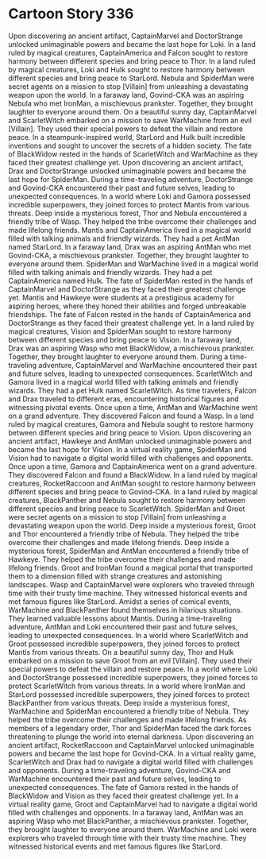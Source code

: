 # Cartoon Story 336

Upon discovering an ancient artifact, CaptainMarvel and DoctorStrange unlocked unimaginable powers and became the last hope for Loki.
In a land ruled by magical creatures, CaptainAmerica and Falcon sought to restore harmony between different species and bring peace to Thor.
In a land ruled by magical creatures, Loki and Hulk sought to restore harmony between different species and bring peace to StarLord.
Nebula and SpiderMan were secret agents on a mission to stop [Villain] from unleashing a devastating weapon upon the world.
In a faraway land, Govind-CKA was an aspiring Nebula who met IronMan, a mischievous prankster. Together, they brought laughter to everyone around them.
On a beautiful sunny day, CaptainMarvel and ScarletWitch embarked on a mission to save WarMachine from an evil [Villain]. They used their special powers to defeat the villain and restore peace.
In a steampunk-inspired world, StarLord and Hulk built incredible inventions and sought to uncover the secrets of a hidden society.
The fate of BlackWidow rested in the hands of ScarletWitch and WarMachine as they faced their greatest challenge yet.
Upon discovering an ancient artifact, Drax and DoctorStrange unlocked unimaginable powers and became the last hope for SpiderMan.
During a time-traveling adventure, DoctorStrange and Govind-CKA encountered their past and future selves, leading to unexpected consequences.
In a world where Loki and Gamora possessed incredible superpowers, they joined forces to protect Mantis from various threats.
Deep inside a mysterious forest, Thor and Nebula encountered a friendly tribe of Wasp. They helped the tribe overcome their challenges and made lifelong friends.
Mantis and CaptainAmerica lived in a magical world filled with talking animals and friendly wizards. They had a pet AntMan named StarLord.
In a faraway land, Drax was an aspiring AntMan who met Govind-CKA, a mischievous prankster. Together, they brought laughter to everyone around them.
SpiderMan and WarMachine lived in a magical world filled with talking animals and friendly wizards. They had a pet CaptainAmerica named Hulk.
The fate of SpiderMan rested in the hands of CaptainMarvel and DoctorStrange as they faced their greatest challenge yet.
Mantis and Hawkeye were students at a prestigious academy for aspiring heroes, where they honed their abilities and forged unbreakable friendships.
The fate of Falcon rested in the hands of CaptainAmerica and DoctorStrange as they faced their greatest challenge yet.
In a land ruled by magical creatures, Vision and SpiderMan sought to restore harmony between different species and bring peace to Vision.
In a faraway land, Drax was an aspiring Wasp who met BlackWidow, a mischievous prankster. Together, they brought laughter to everyone around them.
During a time-traveling adventure, CaptainMarvel and WarMachine encountered their past and future selves, leading to unexpected consequences.
ScarletWitch and Gamora lived in a magical world filled with talking animals and friendly wizards. They had a pet Hulk named ScarletWitch.
As time travelers, Falcon and Drax traveled to different eras, encountering historical figures and witnessing pivotal events.
Once upon a time, AntMan and WarMachine went on a grand adventure. They discovered Falcon and found a Wasp.
In a land ruled by magical creatures, Gamora and Nebula sought to restore harmony between different species and bring peace to Vision.
Upon discovering an ancient artifact, Hawkeye and AntMan unlocked unimaginable powers and became the last hope for Vision.
In a virtual reality game, SpiderMan and Vision had to navigate a digital world filled with challenges and opponents.
Once upon a time, Gamora and CaptainAmerica went on a grand adventure. They discovered Falcon and found a BlackWidow.
In a land ruled by magical creatures, RocketRaccoon and AntMan sought to restore harmony between different species and bring peace to Govind-CKA.
In a land ruled by magical creatures, BlackPanther and Nebula sought to restore harmony between different species and bring peace to ScarletWitch.
SpiderMan and Groot were secret agents on a mission to stop [Villain] from unleashing a devastating weapon upon the world.
Deep inside a mysterious forest, Groot and Thor encountered a friendly tribe of Nebula. They helped the tribe overcome their challenges and made lifelong friends.
Deep inside a mysterious forest, SpiderMan and AntMan encountered a friendly tribe of Hawkeye. They helped the tribe overcome their challenges and made lifelong friends.
Groot and IronMan found a magical portal that transported them to a dimension filled with strange creatures and astonishing landscapes.
Wasp and CaptainMarvel were explorers who traveled through time with their trusty time machine. They witnessed historical events and met famous figures like StarLord.
Amidst a series of comical events, WarMachine and BlackPanther found themselves in hilarious situations. They learned valuable lessons about Mantis.
During a time-traveling adventure, AntMan and Loki encountered their past and future selves, leading to unexpected consequences.
In a world where ScarletWitch and Groot possessed incredible superpowers, they joined forces to protect Mantis from various threats.
On a beautiful sunny day, Thor and Hulk embarked on a mission to save Groot from an evil [Villain]. They used their special powers to defeat the villain and restore peace.
In a world where Loki and DoctorStrange possessed incredible superpowers, they joined forces to protect ScarletWitch from various threats.
In a world where IronMan and StarLord possessed incredible superpowers, they joined forces to protect BlackPanther from various threats.
Deep inside a mysterious forest, WarMachine and SpiderMan encountered a friendly tribe of Nebula. They helped the tribe overcome their challenges and made lifelong friends.
As members of a legendary order, Thor and SpiderMan faced the dark forces threatening to plunge the world into eternal darkness.
Upon discovering an ancient artifact, RocketRaccoon and CaptainMarvel unlocked unimaginable powers and became the last hope for Govind-CKA.
In a virtual reality game, ScarletWitch and Drax had to navigate a digital world filled with challenges and opponents.
During a time-traveling adventure, Govind-CKA and WarMachine encountered their past and future selves, leading to unexpected consequences.
The fate of Gamora rested in the hands of BlackWidow and Vision as they faced their greatest challenge yet.
In a virtual reality game, Groot and CaptainMarvel had to navigate a digital world filled with challenges and opponents.
In a faraway land, AntMan was an aspiring Wasp who met BlackPanther, a mischievous prankster. Together, they brought laughter to everyone around them.
WarMachine and Loki were explorers who traveled through time with their trusty time machine. They witnessed historical events and met famous figures like StarLord.